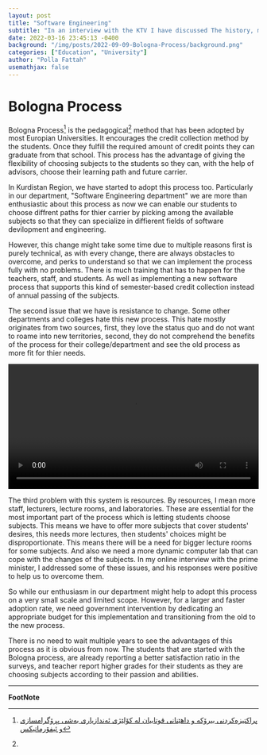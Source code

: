 ```yaml
---
layout: post
title: "Software Engineering"
subtitle: "In an interview with the KTV I have discussed The history, mission and the purpose of Software Engineering Department In Salahaddin University"
date: 2022-03-16 23:45:13 -0400
background: "/img/posts/2022-09-09-Bologna-Process/background.png"
categories: ["Education", "University"]
author: "Polla Fattah"
usemathjax: false
---
```

<style>
  video {
  /* override other styles to make responsive */
  width: 100%    !important;
  height: auto   !important;
}
</style>
# Bologna Process

Bologna Process[^1] is the pedagogical[^2] method that has been adopted by most Europian Universities. It encourages the credit collection method by the students. Once they fulfill the required amount of credit points they can graduate from that school. This process has the advantage of giving the flexibility of choosing subjects to the students so they can, with the help of advisors, choose their learning path and future carrier.

In Kurdistan Region, we have started to adopt this process too. Particularly in our department, "Software Engineering department" we are more than enthusiastic about this process as now we can enable our students to choose diffrent paths for thier carrier by picking among the available subjects so that they can specialize in diffierent fields of software devilopment and engineering.

 However, this change might take some time due to multiple reasons first is purely technical, as with every change, there are always obstacles to overcome, and perks to understand so that we can implement the process fully with no problems. There is much training that has to happen for the teachers, staff, and students. As well as implementing a new software process that supports this kind of semester-based credit collection instead of annual passing of the subjects.

 The second issue that we have is resistance to change. Some other departments and colleges hate this new process. This hate mostly originates from two sources, first, they love the status quo and do not want to roame into new territories, second, they do not comprehend the benefits of the process for their college/department and see the old process as more fit for thier needs. 

 <video  controls>
  <source src="/img/posts/2022-03-16-software-engineering/video.mp4" type="video/mp4">
  Your browser does not support videos.
</video>

 The third problem with this system is resources. By resources, I mean more staff, lecturers, lecture rooms, and laboratories. These are essential for the most important part of the process which is letting students choose subjects. This means we have to offer more subjects that cover students' desires, this needs more lectures, then students' choices might be disproportionate. This means there will be a need for bigger lecture rooms for some subjects. And also we need a more dynamic computer lab that can cope with the changes of the subjects. In my online interview with the prime minister, I addressed some of these issues, and his responses were positive to help us to overcome them.

 So while our enthusiasm in our department might help to adopt this process on a very small scale and limited scope. However, for a larger and faster adoption rate, we need government intervention by dedicating an appropriate budget for this implementation and transitioning from the old to the new process. 

 There is no need to wait multiple years to see the advantages of this process as it is obvious from now. The students that are started with the Bologna process, are already reporting a better satisfaction ratio in the surveys, and teacher report higher grades for their students as they are choosing subjects according to their passion and abilities.

---

__FootNote__

[^1]: [پراكتیزه‌كردنی بیرۆكه‌ و داهێنانی قوتابیان له‌ كۆلێژی ئه‌ندازیاری به‌شی پڕۆگرامسازی و ئیفۆرماتیكس](https://www.youtube.com/watch?v=IedhmZXVyY8)
[^2]: 

